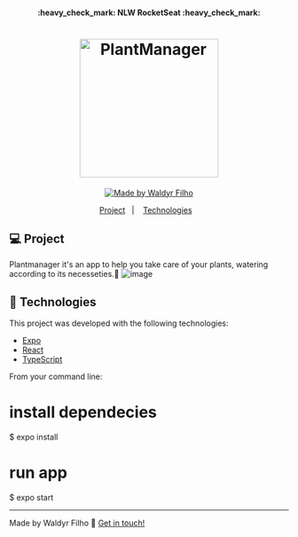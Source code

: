 <h4 align="center"> 
	:heavy_check_mark: NLW RocketSeat :heavy_check_mark:
</h4>

<h1 align="center">
    <img alt="PlantManager" title="#plantmanager" src="https://user-images.githubusercontent.com/97751715/193926193-19d6abe3-507d-4022-87c3-8ba9880f184f.png" width="250px" />
</h1>

<p align="center">
  <a href="https://www.linkedin.com/in/waldyr-romero-de-oliveira-filho-357bb013a/">
    <img alt="Made by Waldyr Filho" src="https://img.shields.io/badge/made%20by-WaldyrFilho-%2304D361">
  </a>
</p>
<p align="center">
  <a href="#-project">Project</a>&nbsp;&nbsp;&nbsp;|&nbsp;&nbsp;&nbsp;
  <a href="#-technologies">Technologies</a>&nbsp;&nbsp;&nbsp;
</p>

## 💻 Project

Plantmanager it's an app to help you take care of your plants, watering according to its necesseties.🌱
![image](https://user-images.githubusercontent.com/97751715/193926680-432b3352-98e9-432e-81f4-d5a863a58baf.png)

## :rocket: Technologies

This project was developed with the following technologies:

- [Expo](https://expo.dev/) 
- [React](https://reactjs.org)
- [TypeScript](https://www.typescriptlang.org/)

From your command line:

# install dependecies 
$ expo install 

# run app
$ expo start

---

Made by Waldyr Filho :wave: [Get in touch!](https://www.linkedin.com/in/waldyr-romero-de-oliveira-filho-357bb013a/)

[nodejs]: https://nodejs.org/
[npm]:https://docs.npmjs.com/
[vc]: https://code.visualstudio.com/
[vceditconfig]: https://marketplace.visualstudio.com/items?itemName=EditorConfig.EditorConfig
[vceslint]: https://marketplace.visualstudio.com/items?itemName=dbaeumer.vscode-eslint
[prettier]: https://marketplace.visualstudio.com/items?itemName=esbenp.prettier-vscode
